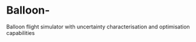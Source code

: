 # Balloon-
Balloon flight simulator with uncertainty characterisation and optimisation capabilities
